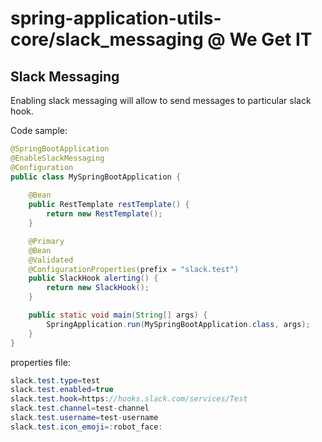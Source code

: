 # spring-application-utils-core/slack_messaging @ We Get IT

## Slack Messaging
Enabling slack messaging will allow to send messages to particular slack hook.

Code sample:
```java
@SpringBootApplication
@EnableSlackMessaging
@Configuration
public class MySpringBootApplication {
    
    @Bean
    public RestTemplate restTemplate() {
        return new RestTemplate();
    }

    @Primary
    @Bean
    @Validated
    @ConfigurationProperties(prefix = "slack.test")
    public SlackHook alerting() {
        return new SlackHook();
    }

    public static void main(String[] args) {
        SpringApplication.run(MySpringBootApplication.class, args);
    }
}
```
properties file:
```java
slack.test.type=test
slack.test.enabled=true
slack.test.hook=https://hooks.slack.com/services/Test
slack.test.channel=test-channel
slack.test.username=test-username
slack.test.icon_emoji=:robot_face:
```
